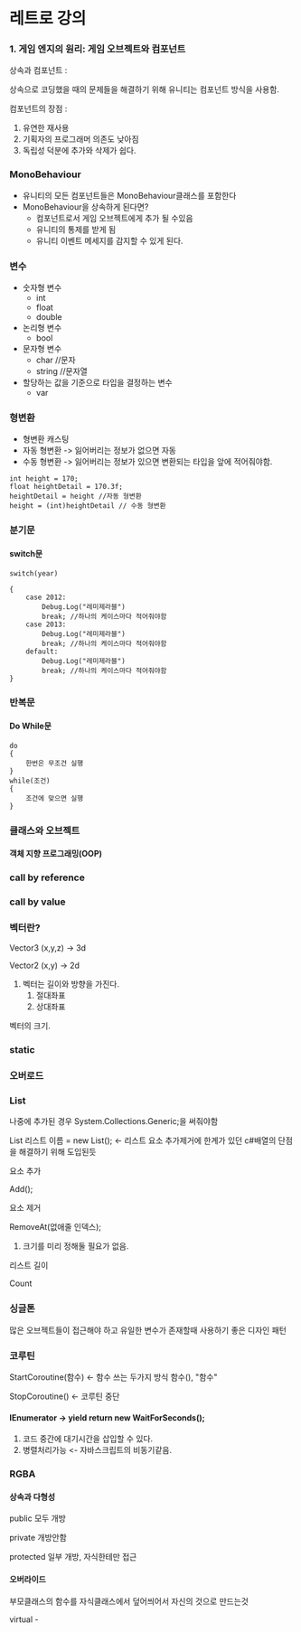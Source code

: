 # 레트로 강의

### 1. 게임 엔지의 원리: 게임 오브젝트와 컴포넌트

상속과 컴포넌트 :

상속으로 코딩했을 때의 문제들을 해결하기 위해 유니티는 컴포넌트 방식을 사용함.

컴포넌트의 장점 :

1. 유연한 재사용
2. 기획자의 프로그래머 의존도 낮아짐
3. 독립성 덕분에 추가와 삭제가 쉽다.



### MonoBehaviour

- 유니티의 모든 컴포넌트들은 MonoBehaviour클래스를 포함한다
- MonoBehaviour을 상속하게 된다면?
  - 컴포넌트로서 게임 오브젝트에게 추가 될 수있음
  - 유니티의 통제를 받게 됨
  - 유니티 이벤트 메세지를 감지할 수 있게 된다.



### 변수

- 숫자형 변수
  - int
  - float
  - double
- 논리형 변수
  - bool
- 문자형 변수
  - char //문자
  - string //문자열
- 할당하는 값을 기준으로 타입을 결정하는 변수
  - var



### 형변환

- 형변환 캐스팅
- 자동 형변환 -> 잃어버리는 정보가 없으면 자동
- 수동 형변환 -> 잃어버리는 정보가 있으면 변환되는 타입을 앞에 적어줘야함.

```
int height = 170;
float heightDetail = 170.3f;
heightDetail = height //자동 형변환
height = (int)heightDetail // 수동 형변환
```



### 분기문

#### switch문

```
switch(year)

{
	case 2012:
		Debug.Log("레미제라블")
		break; //하나의 케이스마다 적어줘야함
	case 2013:
		Debug.Log("레미제라블")
		break; //하나의 케이스마다 적어줘야함
	default:
		Debug.Log("레미제라블")
		break; //하나의 케이스마다 적어줘야함
}
```



### 반복문

#### Do While문

```
do
{
	한번은 무조건 실행
}
while(조건)
{
	조건에 맞으면 실행
}
```



### 클래스와 오브젝트

#### 객체 지향 프로그래밍(OOP)



### call by reference

### call by value

### 벡터란?

Vector3 (x,y,z) -> 3d

Vector2 (x,y) -> 2d

1. 벡터는 길이와 방향을 가진다.
   1. 절대좌표
   2. 상대좌표

벡터의 크기.



### static

### 오버로드



### List

나중에 추가된 경우 System.Collections.Generic;을 써줘야함

List<type> 리스트 이름 = new List<type>(); <- 리스트 요소 추가제거에 한계가 있던 c#배열의 단점을 해결하기 위해 도입된듯

요소 추가

Add();

요소 제거

RemoveAt(없애줄 인덱스);

1. 크기를 미리 정해둘 필요가 없음.

리스트 길이

Count

### 싱글톤

 많은 오브젝트들이 접근해야 하고 유일한 변수가 존재할때 사용하기 좋은 디자인 패턴



### 코루틴

StartCoroutine(함수) <- 함수 쓰는 두가지 방식 함수(), "함수"

StopCoroutine() <- 코루틴 중단

#### IEnumerator -> yield return new WaitForSeconds();

1. 코드 중간에 대기시간을 삽입할 수 있다.
2. 병렬처리가능 <- 자바스크립트의 비동기같음. 

### RGBA

#### 상속과 다형성

public 모두 개방

private 개방안함

protected 일부 개방, 자식한테만 접근



#### 오버라이드

부모클래스의 함수를 자식클래스에서 덮어씌어서 자신의 것으로 만드는것



virtual - 